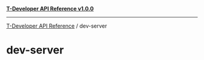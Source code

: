 [**T-Developer API Reference v1.0.0**](../README.md)

***

[T-Developer API Reference](../modules.md) / dev-server

# dev-server

